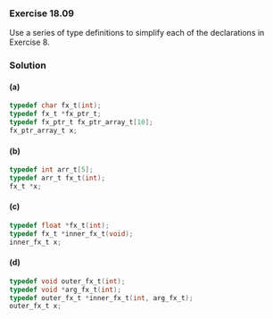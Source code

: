 ### Exercise 18.09

Use a series of type definitions to simplify each of the declarations in
Exercise 8.

### Solution

#### (a)

```c
typedef char fx_t(int);
typedef fx_t *fx_ptr_t;
typedef fx_ptr_t fx_ptr_array_t[10];
fx_ptr_array_t x;
```

#### (b)

```c
typedef int arr_t[5];
typedef arr_t fx_t(int);
fx_t *x;
```

#### (c)

```c
typedef float *fx_t(int);
typedef fx_t *inner_fx_t(void);
inner_fx_t x;
```

#### (d)

```c
typedef void outer_fx_t(int);
typedef void *arg_fx_t(int);
typedef outer_fx_t *inner_fx_t(int, arg_fx_t);
outer_fx_t x;
```
